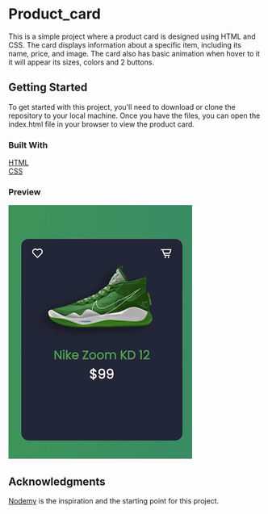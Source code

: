 # Product_card

This is a simple project where a product card is designed using HTML and CSS. The card displays information about a specific item, including its name, price, and image. The card also has basic animation when hover to it it will appear its sizes, colors and 2 buttons.

## Getting Started
To get started with this project, you'll need to download or clone the repository to your local machine. Once you have the files, you can open the index.html file in your browser to view the product card.

### Built With
[HTML](https://developer.mozilla.org/en-US/docs/Web/HTML)<br />
[CSS](https://developer.mozilla.org/en-US/docs/Web/CSS)<br />

### Preview
![Product card preview](https://github.com/LDangDev/Product_card/blob/main/demo_AdobeExpress.gif)

## Acknowledgments

[Nodemy](https://www.nodemy.vn/projects/html-css-js/product-card/) is the inspiration and the starting point for this project.
